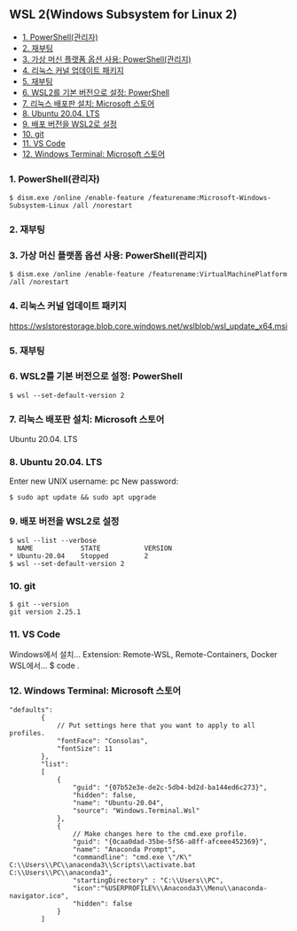 ## WSL 2(Windows Subsystem for Linux 2)

+ [1. PowerShell(관리자)](#1.-PowerShell(관리자))
+ [2. 재부팅](#2.-재부팅)
+ [3. 가상 머신 플랫폼 옵션 사용: PowerShell(관리지)](#3.-가상-머신-플랫폼-옵션-사용:-PowerShell(관리지))
+ [4. 리눅스 커널 업데이트 패키지](#4.-리눅스-커널-업데이트-패키지)
+ [5. 재부팅](#5.-재부팅)
+ [6. WSL2를 기본 버전으로 설정: PowerShell](#6.-WSL2를-기본-버전으로-설정:-PowerShell)
+ [7. 리눅스 배포판 설치: Microsoft 스토어](#7.-리눅스-배포판-설치:-Microsoft-스토어)
+ [8. Ubuntu 20.04. LTS](#8.-Ubuntu-20.04.-LTS)
+ [9. 배포 버전을 WSL2로 설정](#9.-배포-버전을-WSL2로-설정)
+ [10. git](#10.=git)
+ [11. VS Code](#11.-VS-Code)
+ [12. Windows Terminal: Microsoft 스토어](#12.-Windows-Terminal:-Microsoft-스토어)

### 1. PowerShell(관리자)
```
$ dism.exe /online /enable-feature /featurename:Microsoft-Windows-Subsystem-Linux /all /norestart
```

### 2. 재부팅

### 3. 가상 머신 플랫폼 옵션 사용: PowerShell(관리지)
```
$ dism.exe /online /enable-feature /featurename:VirtualMachinePlatform /all /norestart
```

### 4. 리눅스 커널 업데이트 패키지
https://wslstorestorage.blob.core.windows.net/wslblob/wsl_update_x64.msi

### 5. 재부팅

### 6. WSL2를 기본 버전으로 설정: PowerShell
```
$ wsl --set-default-version 2
```

### 7. 리눅스 배포판 설치: Microsoft 스토어
Ubuntu 20.04. LTS

### 8. Ubuntu 20.04. LTS
Enter new UNIX username: pc
New password:

```
$ sudo apt update && sudo apt upgrade
```

### 9. 배포 버전을 WSL2로 설정
```
$ wsl --list --verbose
  NAME            STATE           VERSION
* Ubuntu-20.04    Stopped         2
$ wsl --set-default-version 2
```

### 10. git
```
$ git --version
git version 2.25.1
```

### 11. VS Code
Windows에서 설치… Extension: Remote-WSL, Remote-Containers, Docker
WSL에서… $ code .

### 12. Windows Terminal: Microsoft 스토어
```
"defaults":
        {
            // Put settings here that you want to apply to all profiles.
            "fontFace": "Consolas",
            "fontSize": 11
        },
        "list":
        [
            {
                "guid": "{07b52e3e-de2c-5db4-bd2d-ba144ed6c273}",
                "hidden": false,
                "name": "Ubuntu-20.04",
                "source": "Windows.Terminal.Wsl"
            },
            {
                // Make changes here to the cmd.exe profile.
                "guid": "{0caa0dad-35be-5f56-a8ff-afceee452369}",
                "name": "Anaconda Prompt",
                "commandline": "cmd.exe \"/K\" C:\\Users\\PC\\anaconda3\\Scripts\\activate.bat C:\\Users\\PC\\anaconda3",
                "startingDirectory" : "C:\\Users\\PC",
                "icon":"%USERPROFILE%\\Anaconda3\\Menu\\anaconda-navigator.ico",
                "hidden": false
            }
        ]
```
